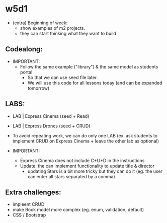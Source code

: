 
# w5d1

<!--

Methodology:
- Codealong for a library app
- This project can be expanded in the following days.
- Example: https://github.com/Ironmaidens-Ironhack-Jan-2022/mongoose-express-CRUD-codealong/commits/main

-->


- (extra) Beginning of week: 
  - show examples of m2 projects.
  - they can start thinking what they want to build



## Codealong:

- IMPORTANT: 
  - Follow the same example ("library") & the same model as students portal  
    - So that we can use seed file later.
    - We will use this code for all lessons today (and can be expanded tomorrow)




## LABS:
- LAB | Express Cinema (seed + Read)
- LAB | Express Drones (seed + CRUD)

- To avoid repeating work, we can do only one LAB (ex. ask students to implement CRUD on Express Cinema + leave the other lab as optional)

- IMPORTANT: 
  - Express Cinema does not include C+U+D in the instructions
  - Update: the can implement functionality to update title & director
    - updating Stars is a bit more tricky but they can do it (eg. the user can enter all stars separated by a comma)



## Extra challenges:
- impleent CRUD
- make Book model more complex (eg. enum, validation, default)
- CSS / Bootstrap
